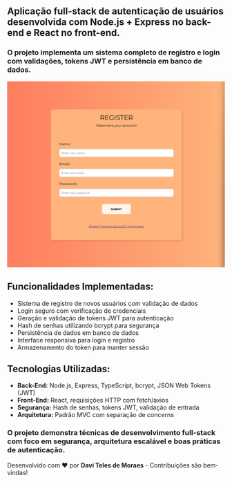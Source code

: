 <h2>
  Aplicação full-stack de <b>autenticação de usuários</b> desenvolvida com
  Node.js + Express no back-end e React no front-end.
</h2>

<h3>
  O projeto implementa um sistema completo de registro e login com validações,
  tokens JWT e persistência em banco de dados.
</h3>

<p align="center">
  <img
    src="./login-project/public/readmeRegister.png"
    alt="Tela de login do sistema"
  />
</p>

<h2>Funcionalidades Implementadas:</h2>
<ul>
  <li>Sistema de registro de novos usuários com validação de dados</li>
  <li>Login seguro com verificação de credenciais</li>
  <li>Geração e validação de tokens JWT para autenticação</li>
  <li>Hash de senhas utilizando bcrypt para segurança</li>
  <li>Persistência de dados em banco de dados</li>
  <li>Interface responsiva para login e registro</li>
  <li>Armazenamento do token para manter sessão</li>
</ul>

<h2>Tecnologias Utilizadas:</h2>
<ul>
  <li>
    <b>Back-End:</b> Node.js, Express, TypeScript, bcrypt, JSON Web Tokens (JWT)
  </li>
  <li><b>Front-End:</b> React, requisições HTTP com fetch/axios</li>
  <li><b>Segurança:</b> Hash de senhas, tokens JWT, validação de entrada</li>
  <li><b>Arquitetura:</b> Padrão MVC com separação de concerns</li>
</ul>

<h3>
  O projeto demonstra técnicas de desenvolvimento full-stack com foco em
  segurança, arquitetura escalável e boas práticas de autenticação.
</h3>

<p>
  Desenvolvido com ❤️ por <b>Davi Teles de Moraes</b> - Contribuições são
  bem-vindas!
</p>
